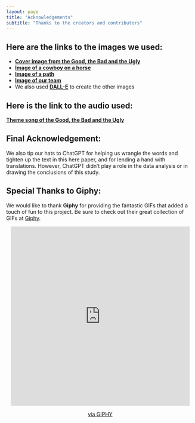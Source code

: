 ```yaml
---
layout: page
title: "Acknowledgements"
subtitle: "Thanks to the creators and contributors"
---
```


## Here are the links to the images we used:

- **[Cover image from the Good, the Bad and the Ugly](https://mubi.com/en/ch/films/the-good-the-bad-and-the-ugly)**
- **[Image of a cowboy on a horse](https://stockcake.com/i/cowboy-riding-horse_1211690_703195)**
- **[Image of a path](https://stock.adobe.com/fr/search/images?k=desert+path)**
- **[Image of our team](https://centerofthewest.org/2015/08/19/treasures-from-our-west-photograph-of-kids-at-valley-ranch/)**
- We also used **[DALL-E](https://openai.com/index/dall-e/)** to create the other images

## Here is the link to the audio used:

**[Theme song of the Good, the Bad and the Ugly](https://www.youtube.com/watch?v=J9EZGHcu3E8)**

## Final Acknowledgement:

We also tip our hats to ChatGPT for helping us wrangle the words and tighten up the text in this here paper, and for lending a hand with translations. However, ChatGPT didn’t play a role in the data analysis or in drawing the conclusions of this study.

## Special Thanks to Giphy:

We would like to thank **Giphy** for providing the fantastic GIFs that added a touch of fun to this project. Be sure to check out their great collection of GIFs at [Giphy](https://giphy.com).

<div style="text-align: center;">
  <iframe src="https://giphy.com/embed/7bumBQjZX8BgaE2zjv" width="480" height="480" style="border:none;" frameBorder="0" class="giphy-embed" allowFullScreen></iframe>
  <p><a href="https://giphy.com/gifs/Grittv-western-movie-conagher-7bumBQjZX8BgaE2zjv">via GIPHY</a></p>
</div>
